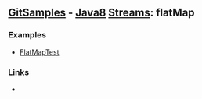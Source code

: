 ## [GitSamples](/../../tree/master) -  [Java8](/../../tree/java-8) [Streams](/../../tree/java-8/test/samples/stream/stream): flatMap

### Examples
* [FlatMapTest](FlatMapTest.java)

### Links
* 